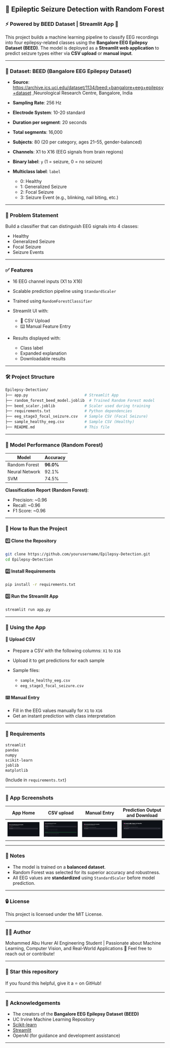## 🧠 Epileptic Seizure Detection with Random Forest 

### ⚡ Powered by BEED Dataset | Streamlit App 🧪

This project builds a machine learning pipeline to classify EEG recordings into four epilepsy-related classes using the **Bangalore EEG Epilepsy Dataset (BEED)**. The model is deployed as a **Streamlit web application** to predict seizure types either via **CSV upload** or **manual input**.

---

### 📂 Dataset: BEED (Bangalore EEG Epilepsy Dataset)

* **Source**: https://archive.ics.uci.edu/dataset/1134/beed:+bangalore+eeg+epilepsy+dataset ,Neurological Research Centre, Bangalore, India
* **Sampling Rate**: 256 Hz
* **Electrode System**: 10-20 standard
* **Duration per segment**: 20 seconds
* **Total segments**: 16,000
* **Subjects**: 80 (20 per category, ages 21–55, gender-balanced)
* **Channels**: X1 to X16 (EEG signals from brain regions)
* **Binary label**: `y` (1 = seizure, 0 = no seizure)
* **Multiclass label**: `label`

  * 0: Healthy
  * 1: Generalized Seizure
  * 2: Focal Seizure
  * 3: Seizure Event (e.g., blinking, nail biting, etc.)

---

### 🧠 Problem Statement

Build a classifier that can distinguish EEG signals into 4 classes:

* Healthy
* Generalized Seizure
* Focal Seizure
* Seizure Events

---

### ✅ Features

* 16 EEG channel inputs (X1 to X16)
* Scalable prediction pipeline using `StandardScaler`
* Trained using `RandomForestClassifier`
* Streamlit UI with:

  * 📄 CSV Upload
  * ⌨️ Manual Feature Entry
* Results displayed with:

  * Class label
  * Expanded explanation
  * Downloadable results

---

### 🛠️ Project Structure

```bash
Epilepsy-Detection/
├── app.py                         # Streamlit App
├── random_forest_beed_model.joblib  # Trained Random Forest model
├── beed_scaler.joblib             # Scaler used during training
├── requirements.txt               # Python dependencies
├── eeg_stage3_focal_seizure.csv   # Sample CSV (Focal Seizure)
├── sample_healthy_eeg.csv         # Sample CSV (Healthy)
├── README.md                      # This file
```

---

### 🔬 Model Performance (Random Forest)

| Model          | Accuracy  |
| -------------- | --------- |
| Random Forest  | **96.0%** |
| Neural Network | 92.1%     |
| SVM            | 74.5%     |

**Classification Report (Random Forest)**:

* Precision: \~0.96
* Recall: \~0.96
* F1 Score: \~0.96

---

### 🚀 How to Run the Project

#### 1️⃣ Clone the Repository

```bash
git clone https://github.com/yourusername/Epilepsy-Detection.git
cd Epilepsy-Detection
```

#### 2️⃣ Install Requirements

```bash
pip install -r requirements.txt
```

#### 3️⃣ Run the Streamlit App

```bash
streamlit run app.py
```

---

### 🧪 Using the App

#### 📄 Upload CSV

* Prepare a CSV with the following columns: `X1` to `X16`
* Upload it to get predictions for each sample
* Sample files:

  * `sample_healthy_eeg.csv`
  * `eeg_stage3_focal_seizure.csv`

#### ⌨️ Manual Entry

* Fill in the EEG values manually for `X1` to `X16`
* Get an instant prediction with class interpretation

---

### 🧾 Requirements

```
streamlit
pandas
numpy
scikit-learn
joblib
matplotlib
```

(Include in `requirements.txt`)

---

### 📸 App Screenshots

| App Home               |  CSV upload              |  Manual Entry              |  Prediction Output and Download  |
| -----------------------| -------------------------| ---------------------------| ---------------------------------|
|   ![App Screenshot](appSS.png)            |  ![App Screenshot](appSS2.png)              |  ![App Screenshot](appSS.png)               |   ![App Screenshot](appSS.png)                    |

---

### 📌 Notes

* The model is trained on a **balanced dataset**.
* Random Forest was selected for its superior accuracy and robustness.
* All EEG values are **standardized** using `StandardScaler` before model prediction.

---

### 🔒 License

This project is licensed under the MIT License.

---

### 🙋‍♂ Author
Mohammed Abu Hurer
AI Engineering Student | Passionate about Machine Learning, Computer Vision, and Real-World Applications 🚀
Feel free to reach out or contribute!

---

### 🌟 Star this repository
If you found this helpful, give it a ⭐ on GitHub!

---

### 🙏 Acknowledgements

* The creators of the **Bangalore EEG Epilepsy Dataset (BEED)**
* UC Irvine Machine Learning Repository
* [Scikit-learn](https://scikit-learn.org/)
* [Streamlit](https://streamlit.io/)
* OpenAI (for guidance and development assistance)

---
